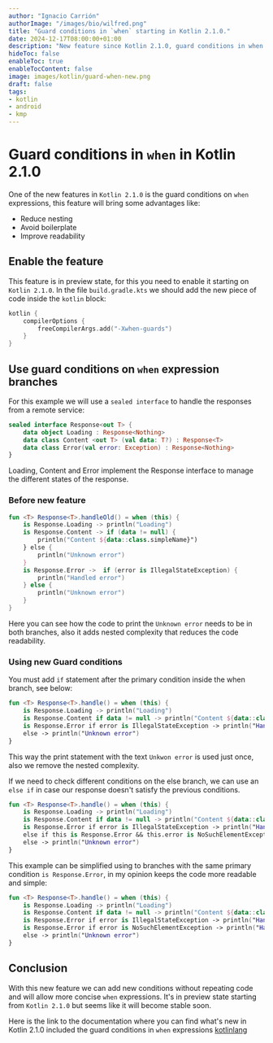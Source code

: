```yaml
---
author: "Ignacio Carrión"
authorImage: "/images/bio/wilfred.png"
title: "Guard conditions in `when` starting in Kotlin 2.1.0."
date: 2024-12-17T08:00:00+01:00
description: "New feature since Kotlin 2.1.0, guard conditions in when expressions"
hideToc: false
enableToc: true
enableTocContent: false
image: images/kotlin/guard-when-new.png
draft: false
tags: 
- kotlin
- android
- kmp
---
```

# Guard conditions in `when` in Kotlin 2.1.0

One of the new features in `Kotlin 2.1.0` is the guard conditions on `when` expressions, this feature will bring some advantages like:
- Reduce nesting
- Avoid boilerplate
- Improve readability

## Enable the feature

This feature is in preview state, for this you need to enable it starting on `Kotlin 2.1.0`. In the file `build.gradle.kts` we should add the new piece of code inside the `kotlin` block:

``` kotlin
kotlin {
	compilerOptions {  
		freeCompilerArgs.add("-Xwhen-guards")  
	}
}
```

## Use guard conditions on `when` expression branches

For this example we will use a `sealed interface` to handle the responses from a remote service:

``` kotlin
sealed interface Response<out T> {  
    data object Loading : Response<Nothing>  
    data class Content <out T> (val data: T?) : Response<T>
    data class Error(val error: Exception) : Response<Nothing> 
}
```

Loading, Content and Error implement the Response interface to manage the different states of the response.

### Before new feature

``` kotlin
fun <T> Response<T>.handleOld() = when (this) {  
    is Response.Loading -> println("Loading")  
    is Response.Content -> if (data != null) {  
        println("Content ${data::class.simpleName}")  
    } else {  
        println("Unknown error")  
    }  
    is Response.Error ->  if (error is IllegalStateException) {  
        println("Handled error")  
    } else {  
        println("Unknown error")  
    }  
}
```
Here you can see how the code to print the `Unknown error` needs to be in both branches, also it adds nested complexity that reduces the code readability.

### Using new Guard conditions

You must add `if` statement after the primary condition inside the when branch, see below:

``` kotlin
fun <T> Response<T>.handle() = when (this) {  
    is Response.Loading -> println("Loading")  
    is Response.Content if data != null -> println("Content ${data::class.simpleName}")  
    is Response.Error if error is IllegalStateException -> println("Handled error")  
    else -> println("Unknown error")  
}
```

This way the print statement with the text `Unkwon error` is used just once, also we remove the nested complexity.

If we need to check different conditions on the else branch, we can use an `else if` in case our response doesn't satisfy the previous conditions.

``` kotlin
fun <T> Response<T>.handle() = when (this) {  
    is Response.Loading -> println("Loading")  
    is Response.Content if data != null -> println("Content ${data::class.simpleName}")  
    is Response.Error if error is IllegalStateException -> println("Handled IllegalState")  
    else if this is Response.Error && this.error is NoSuchElementException -> println("Handle NoSuchElement")  
    else -> println("Unknown error")  
}
```

This example can be simplified using to branches with the same primary condition `is Response.Error`, in my opinion keeps the code more readable and simple:

``` kotlin
fun <T> Response<T>.handle() = when (this) {  
    is Response.Loading -> println("Loading")  
    is Response.Content if data != null -> println("Content ${data::class.simpleName}")  
    is Response.Error if error is IllegalStateException -> println("Handled IllegalState")  
    is Response.Error if error is NoSuchElementException -> println("Handle NoSuchElement")  
    else -> println("Unknown error")  
}
```


## Conclusion

With this new feature we can add new conditions without repeating code and will allow more concise `when` expressions. It's in preview state starting from `Kotlin 2.1.0` but seems like it will become stable soon.

Here is the link to the documentation where you can find what's new in Kotlin 2.1.0 included the guard conditions in `when` expressions [kotlinlang](https://kotlinlang.org/docs/whatsnew21.html#guard-conditions-in-when-with-a-subject)